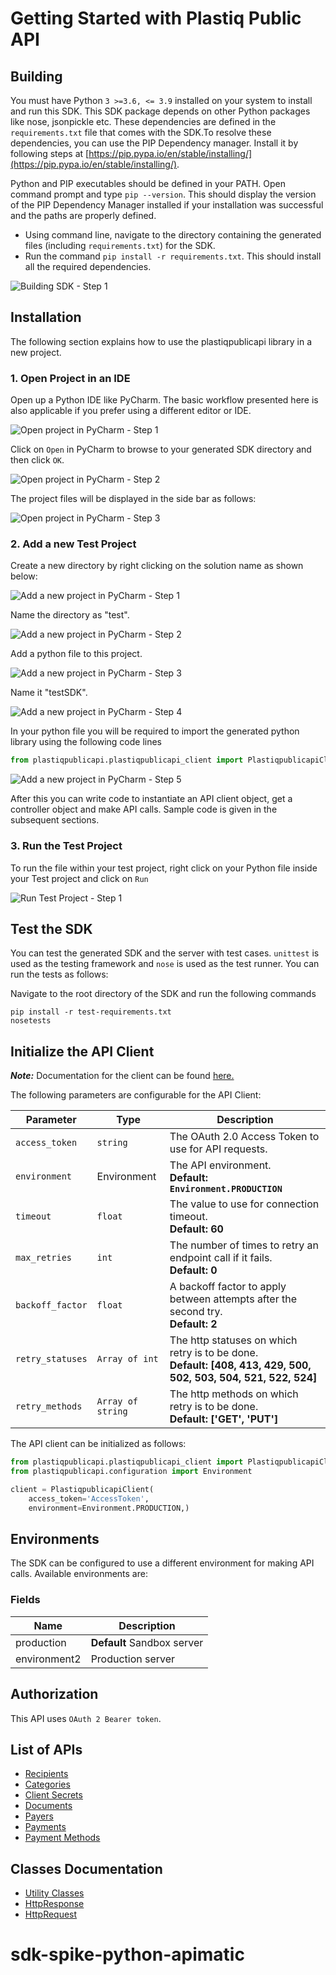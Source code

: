 
# Getting Started with Plastiq Public API

## Building

You must have Python `3 >=3.6, <= 3.9` installed on your system to install and run this SDK. This SDK package depends on other Python packages like nose, jsonpickle etc. These dependencies are defined in the `requirements.txt` file that comes with the SDK.To resolve these dependencies, you can use the PIP Dependency manager. Install it by following steps at [https://pip.pypa.io/en/stable/installing/](https://pip.pypa.io/en/stable/installing/).

Python and PIP executables should be defined in your PATH. Open command prompt and type `pip --version`. This should display the version of the PIP Dependency Manager installed if your installation was successful and the paths are properly defined.

* Using command line, navigate to the directory containing the generated files (including `requirements.txt`) for the SDK.
* Run the command `pip install -r requirements.txt`. This should install all the required dependencies.

![Building SDK - Step 1](https://apidocs.io/illustration/python?workspaceFolder=Plastiqpublicapi-Python&step=installDependencies)

## Installation

The following section explains how to use the plastiqpublicapi library in a new project.

### 1. Open Project in an IDE

Open up a Python IDE like PyCharm. The basic workflow presented here is also applicable if you prefer using a different editor or IDE.

![Open project in PyCharm - Step 1](https://apidocs.io/illustration/python?workspaceFolder=Plastiqpublicapi-Python&step=pyCharm)

Click on `Open` in PyCharm to browse to your generated SDK directory and then click `OK`.

![Open project in PyCharm - Step 2](https://apidocs.io/illustration/python?workspaceFolder=Plastiqpublicapi-Python&step=openProject0)

The project files will be displayed in the side bar as follows:

![Open project in PyCharm - Step 3](https://apidocs.io/illustration/python?workspaceFolder=Plastiqpublicapi-Python&projectName=plastiqpublicapi&step=openProject1)

### 2. Add a new Test Project

Create a new directory by right clicking on the solution name as shown below:

![Add a new project in PyCharm - Step 1](https://apidocs.io/illustration/python?workspaceFolder=Plastiqpublicapi-Python&projectName=plastiqpublicapi&step=createDirectory)

Name the directory as "test".

![Add a new project in PyCharm - Step 2](https://apidocs.io/illustration/python?workspaceFolder=Plastiqpublicapi-Python&step=nameDirectory)

Add a python file to this project.

![Add a new project in PyCharm - Step 3](https://apidocs.io/illustration/python?workspaceFolder=Plastiqpublicapi-Python&projectName=plastiqpublicapi&step=createFile)

Name it "testSDK".

![Add a new project in PyCharm - Step 4](https://apidocs.io/illustration/python?workspaceFolder=Plastiqpublicapi-Python&projectName=plastiqpublicapi&step=nameFile)

In your python file you will be required to import the generated python library using the following code lines

```python
from plastiqpublicapi.plastiqpublicapi_client import PlastiqpublicapiClient
```

![Add a new project in PyCharm - Step 5](https://apidocs.io/illustration/python?workspaceFolder=Plastiqpublicapi-Python&projectName=plastiqpublicapi&libraryName=plastiqpublicapi.plastiqpublicapi_client&className=PlastiqpublicapiClient&step=projectFiles)

After this you can write code to instantiate an API client object, get a controller object and  make API calls. Sample code is given in the subsequent sections.

### 3. Run the Test Project

To run the file within your test project, right click on your Python file inside your Test project and click on `Run`

![Run Test Project - Step 1](https://apidocs.io/illustration/python?workspaceFolder=Plastiqpublicapi-Python&projectName=plastiqpublicapi&libraryName=plastiqpublicapi.plastiqpublicapi_client&className=PlastiqpublicapiClient&step=runProject)

## Test the SDK

You can test the generated SDK and the server with test cases. `unittest` is used as the testing framework and `nose` is used as the test runner. You can run the tests as follows:

Navigate to the root directory of the SDK and run the following commands

```
pip install -r test-requirements.txt
nosetests
```

## Initialize the API Client

**_Note:_** Documentation for the client can be found [here.](/doc/client.md)

The following parameters are configurable for the API Client:

| Parameter | Type | Description |
|  --- | --- | --- |
| `access_token` | `string` | The OAuth 2.0 Access Token to use for API requests. |
| `environment` | Environment | The API environment. <br> **Default: `Environment.PRODUCTION`** |
| `timeout` | `float` | The value to use for connection timeout. <br> **Default: 60** |
| `max_retries` | `int` | The number of times to retry an endpoint call if it fails. <br> **Default: 0** |
| `backoff_factor` | `float` | A backoff factor to apply between attempts after the second try. <br> **Default: 2** |
| `retry_statuses` | `Array of int` | The http statuses on which retry is to be done. <br> **Default: [408, 413, 429, 500, 502, 503, 504, 521, 522, 524]** |
| `retry_methods` | `Array of string` | The http methods on which retry is to be done. <br> **Default: ['GET', 'PUT']** |

The API client can be initialized as follows:

```python
from plastiqpublicapi.plastiqpublicapi_client import PlastiqpublicapiClient
from plastiqpublicapi.configuration import Environment

client = PlastiqpublicapiClient(
    access_token='AccessToken',
    environment=Environment.PRODUCTION,)
```

## Environments

The SDK can be configured to use a different environment for making API calls. Available environments are:

### Fields

| Name | Description |
|  --- | --- |
| production | **Default** Sandbox server |
| environment2 | Production server |

## Authorization

This API uses `OAuth 2 Bearer token`.

## List of APIs

* [Recipients](/doc/controllers/recipients.md)
* [Categories](/doc/controllers/categories.md)
* [Client Secrets](/doc/controllers/client-secrets.md)
* [Documents](/doc/controllers/documents.md)
* [Payers](/doc/controllers/payers.md)
* [Payments](/doc/controllers/payments.md)
* [Payment Methods](/doc/controllers/payment-methods.md)

## Classes Documentation

* [Utility Classes](/doc/utility-classes.md)
* [HttpResponse](/doc/http-response.md)
* [HttpRequest](/doc/http-request.md)

# sdk-spike-python-apimatic
